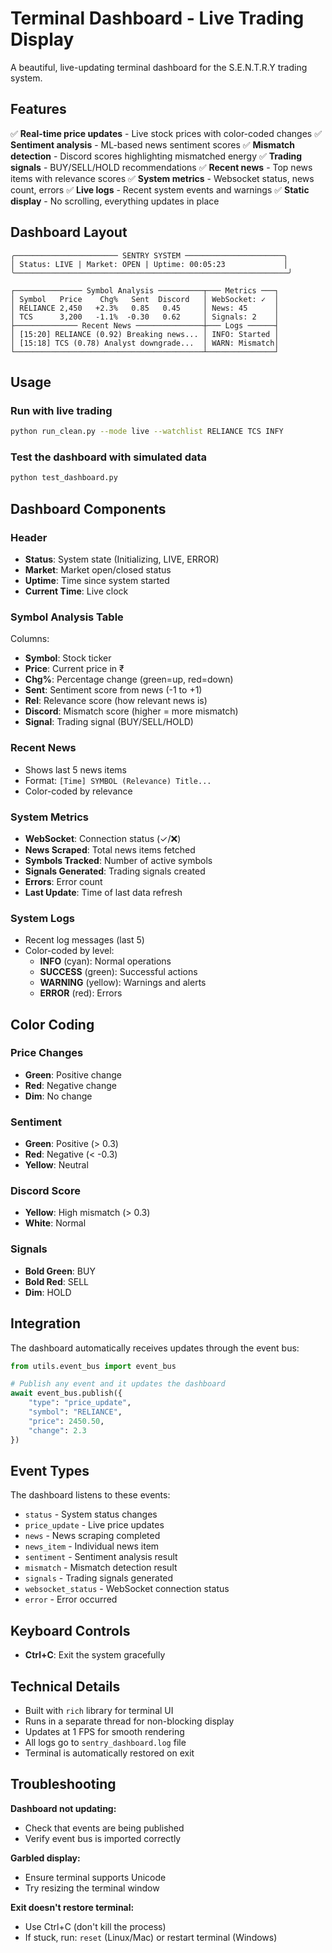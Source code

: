 # Terminal Dashboard - Live Trading Display

A beautiful, live-updating terminal dashboard for the S.E.N.T.R.Y trading system.

## Features

✅ **Real-time price updates** - Live stock prices with color-coded changes
✅ **Sentiment analysis** - ML-based news sentiment scores
✅ **Mismatch detection** - Discord scores highlighting mismatched energy
✅ **Trading signals** - BUY/SELL/HOLD recommendations
✅ **Recent news** - Top news items with relevance scores
✅ **System metrics** - Websocket status, news count, errors
✅ **Live logs** - Recent system events and warnings
✅ **Static display** - No scrolling, everything updates in place

## Dashboard Layout

```
╭─────────────────────── SENTRY SYSTEM ──────────────────────╮
│ Status: LIVE | Market: OPEN | Uptime: 00:05:23             │
╰─────────────────────────────────────────────────────────────╯

┌─────────────── Symbol Analysis ──────────┬─── Metrics ───┐
│ Symbol   Price    Chg%   Sent  Discord   │ WebSocket: ✓  │
│ RELIANCE 2,450   +2.3%   0.85   0.45     │ News: 45      │
│ TCS      3,200   -1.1%  -0.30   0.62     │ Signals: 2    │
├────────────── Recent News ───────────────┼─── Logs ──────┤
│ [15:20] RELIANCE (0.92) Breaking news... │ INFO: Started │
│ [15:18] TCS (0.78) Analyst downgrade...  │ WARN: Mismatch│
└──────────────────────────────────────────┴───────────────┘
```

## Usage

### Run with live trading
```bash
python run_clean.py --mode live --watchlist RELIANCE TCS INFY
```

### Test the dashboard with simulated data
```bash
python test_dashboard.py
```

## Dashboard Components

### Header
- **Status**: System state (Initializing, LIVE, ERROR)
- **Market**: Market open/closed status
- **Uptime**: Time since system started
- **Current Time**: Live clock

### Symbol Analysis Table
Columns:
- **Symbol**: Stock ticker
- **Price**: Current price in ₹
- **Chg%**: Percentage change (green=up, red=down)
- **Sent**: Sentiment score from news (-1 to +1)
- **Rel**: Relevance score (how relevant news is)
- **Discord**: Mismatch score (higher = more mismatch)
- **Signal**: Trading signal (BUY/SELL/HOLD)

### Recent News
- Shows last 5 news items
- Format: `[Time] SYMBOL (Relevance) Title...`
- Color-coded by relevance

### System Metrics
- **WebSocket**: Connection status (✓/❌)
- **News Scraped**: Total news items fetched
- **Symbols Tracked**: Number of active symbols
- **Signals Generated**: Trading signals created
- **Errors**: Error count
- **Last Update**: Time of last data refresh

### System Logs
- Recent log messages (last 5)
- Color-coded by level:
  - **INFO** (cyan): Normal operations
  - **SUCCESS** (green): Successful actions
  - **WARNING** (yellow): Warnings and alerts
  - **ERROR** (red): Errors

## Color Coding

### Price Changes
- **Green**: Positive change
- **Red**: Negative change
- **Dim**: No change

### Sentiment
- **Green**: Positive (> 0.3)
- **Red**: Negative (< -0.3)
- **Yellow**: Neutral

### Discord Score
- **Yellow**: High mismatch (> 0.3)
- **White**: Normal

### Signals
- **Bold Green**: BUY
- **Bold Red**: SELL
- **Dim**: HOLD

## Integration

The dashboard automatically receives updates through the event bus:

```python
from utils.event_bus import event_bus

# Publish any event and it updates the dashboard
await event_bus.publish({
    "type": "price_update",
    "symbol": "RELIANCE",
    "price": 2450.50,
    "change": 2.3
})
```

## Event Types

The dashboard listens to these events:

- `status` - System status changes
- `price_update` - Live price updates
- `news` - News scraping completed
- `news_item` - Individual news item
- `sentiment` - Sentiment analysis result
- `mismatch` - Mismatch detection result
- `signals` - Trading signals generated
- `websocket_status` - WebSocket connection status
- `error` - Error occurred

## Keyboard Controls

- **Ctrl+C**: Exit the system gracefully

## Technical Details

- Built with `rich` library for terminal UI
- Runs in a separate thread for non-blocking display
- Updates at 1 FPS for smooth rendering
- All logs go to `sentry_dashboard.log` file
- Terminal is automatically restored on exit

## Troubleshooting

**Dashboard not updating:**
- Check that events are being published
- Verify event bus is imported correctly

**Garbled display:**
- Ensure terminal supports Unicode
- Try resizing the terminal window

**Exit doesn't restore terminal:**
- Use Ctrl+C (don't kill the process)
- If stuck, run: `reset` (Linux/Mac) or restart terminal (Windows)
